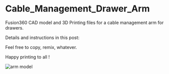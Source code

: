 # Cable_Management_Drawer_Arm

Fusion360 CAD model and 3D Printing files for a cable management arm for drawers.

Details and instructions in this post:

Feel free to copy, remix, whatever.

Happy printing to all !

![arm model](https://github.com/user-attachments/assets/917b193d-b7b5-4108-9ca2-291650cd3ef0)
